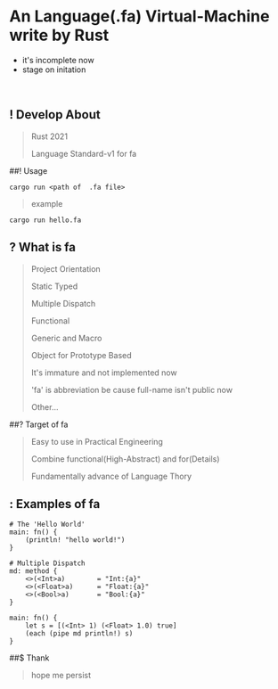 # An Language(.fa) Virtual-Machine write by Rust
* it's incomplete now
* stage on initation
<br>

## ! Develop About
> Rust 2021
>
> Language Standard-v1 for fa
>
>

##! Usage
```shell
cargo run <path of  .fa file>
```
> example
```shell
cargo run hello.fa
```

## ? What is fa
> Project Orientation
>
> Static Typed
>
> Multiple Dispatch
>
> Functional
>
> Generic and Macro
>
> Object for Prototype Based
>
> It's immature and not implemented now
>
> 'fa' is abbreviation be cause full-name isn't public now
>
> Other...
>

##? Target of fa
> Easy to use in Practical Engineering
>
> Combine functional(High-Abstract) and for(Details)
>
> Fundamentally advance of Language Thory
>

## : Examples of fa
```
# The 'Hello World'
main: fn() {
	(println! "hello world!")
}
```

```
# Multiple Dispatch
md: method {
    <>(<Int>a)        = "Int:{a}"
    <>(<Float>a)      = "Float:{a}"
    <>(<Bool>a)       = "Bool:{a}"
}

main: fn() {
    let s = [(<Int> 1) (<Float> 1.0) true]
    (each (pipe md println!) s)
}
```

##$ Thank
> hope me persist
>
